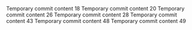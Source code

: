Temporary commit content 18
Temporary commit content 20
Temporary commit content 26
Temporary commit content 28
Temporary commit content 43
Temporary commit content 48
Temporary commit content 49
